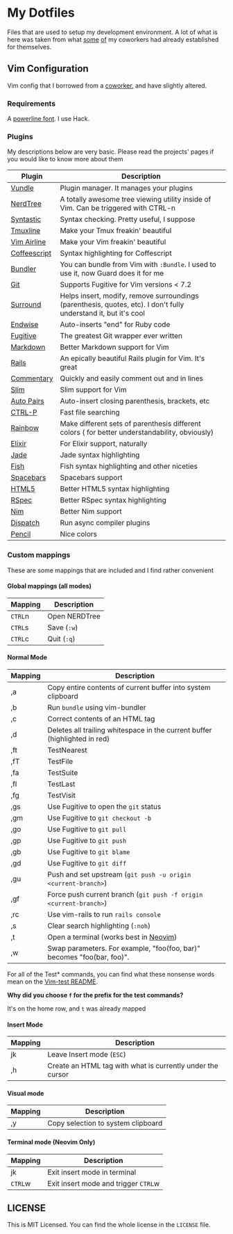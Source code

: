 # My Dotfiles

Files that are used to setup my development environment. A lot of what is here was taken from what [some](https://github.com/J3RN/dotfiles) [of](https://github.com/bseb/dotfiles) my coworkers had already established for themselves.

## Vim Configuration

Vim config that I borrowed from a [coworker.](https://github.com/J3RN/vim-config) and have slightly altered.

### Requirements

A [powerline font](https://github.com/powerline/fonts). I use Hack.

### Plugins
My descriptions below are very basic. Please read the projects' pages if you would like to know more about them

| Plugin                                                      | Description                                                                                                      |
|-------------------------------------------------------------|------------------------------------------------------------------------------------------------------------------|
| [Vundle](https://github.com/gmarik/Vundle.vim)              | Plugin manager. It manages your plugins                                                                          |
| [NerdTree](https://github.com/scrooloose/nerdtree)          | A totally awesome tree viewing utility inside of Vim. Can be triggered with CTRL-n                               |
| [Syntastic](https://github.com/scrooloose/syntastic)        | Syntax checking. Pretty useful, I suppose                                                                        |
| [Tmuxline](https://github.com/edkolev/tmuxline.vim)         | Make your Tmux freakin' beautiful                                                                                |
| [Vim Airline](https://github.com/bling/vim-airline)         | Make your Vim freakin' beautiful                                                                                 |
| [Coffeescript](https://github.com/kchmck/vim-coffee-script) | Syntax highlighting for Coffescript                                                                              |
| [Bundler](https://github.com/tpope/vim-bundler)             | You can bundle from Vim with `:Bundle`. I used to use it, now Guard does it for me                               |
| [Git](https://github.com/tpope/vim-git)                     | Supports Fugitive for Vim versions < 7.2                                                                         |
| [Surround](https://github.com/tpope/vim-surround)           | Helps insert, modify, remove surroundings (parenthesis, quotes, etc). I don't fully understand it, but it's cool |
| [Endwise](https://github.com/tpope/vim-endwise)             | Auto-inserts "end" for Ruby code                                                                                 |
| [Fugitive](https://github.com/tpope/vim-fugitive)           | The greatest Git wrapper ever written                                                                            |
| [Markdown](https://github.com/tpope/vim-markdown)           | Better Markdown support for Vim                                                                                  |
| [Rails](https://github.com/tpope/vim-rails)                 | An epically beautiful Rails plugin for Vim. It's great                                                           |
| [Commentary](https://github.com/tpope/vim-commentary)       | Quickly and easily comment out and in lines                                                                      |
| [Slim](https://github.com/slim-template/vim-slim)           | Slim support for Vim                                                                                             |
| [Auto Pairs](https://github.com/jiangmiao/auto-pairs)       | Auto-insert closing parenthesis, brackets, etc                                                                   |
| [CTRL-P](https://github.com/kien/ctrlp.vim)                 | Fast file searching                                                                                              |
| [Rainbow](https://github.com/luochen1990/rainbow)           | Make different sets of parenthesis different colors ( for better understandability, obviously)                   |
| [Elixir](https://github.com/elixir-lang/vim-elixir)         | For Elixir support, naturally                                                                                    |
| [Jade](https://github.com/digitaltoad/vim-jade)             | Jade syntax highlighting                                                                                         |
| [Fish](http://github.com/dag/vim-fish)                      | Fish syntax highlighting and other niceties                                                                      |
| [Spacebars](https://github.com/Slava/vim-spacebars)         | Spacebars support                                                                                                |
| [HTML5](https://github.com/othree/html5.vim)                | Better HTML5 syntax highlighting                                                                                 |
| [RSpec](https://github.com/keith/rspec.vim)                 | Better RSpec syntax highlighting                                                                                 |
| [Nim](https://github.com/zah/nim.vim)                       | Better Nim support                                                                                               |
| [Dispatch](https://github.com/tpope/vim-dispatch)           | Run async compiler plugins                                                                                       |
| [Pencil](https://github.com/reedes/vim-colors-pencil)       | Nice colors                                                                                                      |

### Custom mappings
These are some mappings that are included and I find rather convenient

#### Global mappings (all modes)

| Mapping | Description   |
|---------|---------------|
| `CTRL`n | Open NERDTree |
| `CTRL`s | Save (`:w`)   |
| `CTRL`c | Quit (`:q`)   |

#### Normal Mode

| Mapping | Description                                                                |
|---------|----------------------------------------------------------------------------|
| ,a      | Copy entire contents of current buffer into system clipboard               |
| ,b      | Run `bundle` using vim-bundler                                             |
| ,c      | Correct contents of an HTML tag                                            |
| ,d      | Deletes all trailing whitespace in the current buffer (highlighted in red) |
| ,ft     | TestNearest                                                                |
| ,fT     | TestFile                                                                   |
| ,fa     | TestSuite                                                                  |
| ,fl     | TestLast                                                                   |
| ,fg     | TestVisit                                                                  |
| ,gs     | Use Fugitive to open the `git` status                                      |
| ,gm     | Use Fugitive to `git checkout -b`                                          |
| ,go     | Use Fugitive to `git pull`                                                 |
| ,gp     | Use Fugitive to `git push`                                                 |
| ,gb     | Use Fugitive to `git blame`                                                |
| ,gd     | Use Fugitive to `git diff`                                                 |
| ,gu     | Push and set upstream (`git push -u origin <current-branch>`)              |
| ,gf     | Force push current branch (`git push -f origin <current-branch>`)          |
| ,rc     | Use vim-rails to run `rails console`                                       |
| ,s      | Clear search highlighting (`:noh`)                                         |
| ,t      | Open a terminal (works best in [Neovim](https://github.com/neovim/neovim)) |
| ,w      | Swap parameters. For example, "foo(foo, bar)" becomes "foo(bar, foo)".     |

For all of the Test* commands, you can find what these nonsense words mean on the [Vim-test README](https://github.com/janko-m/vim-test#setup).

**Why did you choose `f` for the prefix for the test commands?**

It's on the home row, and `t` was already mapped

#### Insert Mode

| Mapping | Description                                                |
|---------|------------------------------------------------------------|
| jk      | Leave Insert mode (`ESC`)                                  |
| ,h      | Create an HTML tag with what is currently under the cursor |

#### Visual mode

| Mapping | Description                        |
|---------|------------------------------------|
| ,y      | Copy selection to system clipboard |

#### Terminal mode (Neovim Only)

| Mapping | Description                          |
|---------|--------------------------------------|
| jk      | Exit insert mode in terminal         |
| `CTRL`w | Exit insert mode and trigger `CTRL`w |

## LICENSE

This is MIT Licensed. You can find the whole license in the `LICENSE` file.
